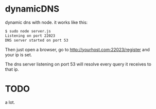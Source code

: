 dynamicDNS
==========

dynamic dns with node.
it works like this:

```bash
$ sudo node server.js
Listening on port 22023
DNS server started on port 53
```

Then just open a browser, go to
http://yourhost.com:22023/register
and your ip is set.

The dns server listening on port 53 will resolve every query it receives to that ip.

TODO
====
a lot.
